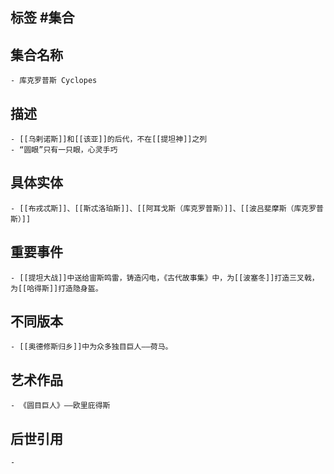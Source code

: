 ## 标签  #集合
## 集合名称
	- 库克罗普斯 Cyclopes
## 描述
	- [[乌剌诺斯]]和[[该亚]]的后代，不在[[提坦神]]之列
	- “圆眼”只有一只眼，心灵手巧
## 具体实体
	- [[布戎忒斯]]、[[斯忒洛珀斯]]、[[阿耳戈斯（库克罗普斯）]]、[[波吕斐摩斯（库克罗普斯）]]
## 重要事件
	- [[提坦大战]]中送给宙斯鸣雷，铸造闪电，《古代故事集》中，为[[波塞冬]]打造三叉戟，为[[哈得斯]]打造隐身盔。
## 不同版本
	- [[奥德修斯归乡]]中为众多独目巨人——荷马。
## 艺术作品
	- 《圆目巨人》——欧里庇得斯
## 后世引用
	-
